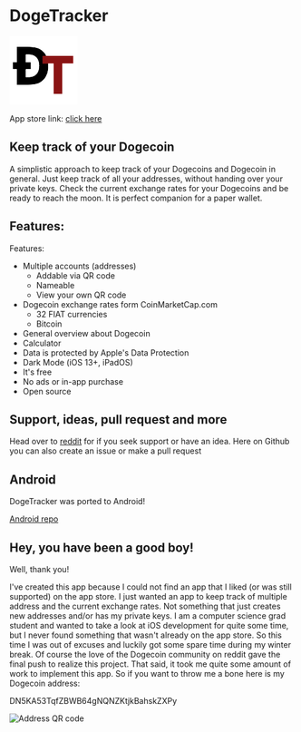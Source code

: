 #  DogeTracker
![DogeTracker Logo](./DogeTracker/Assets.xcassets/AppIcon.appiconset/Icon-60@2x.png)

App store link: [click here](https://itunes.apple.com/us/app/dogetracker/id1331221523?mt=8)

## Keep track of your Dogecoin

A simplistic approach to keep track of your Dogecoins and Dogecoin in general. Just keep track of all your addresses, without handing over your private keys. Check the current exchange rates for your Dogecoins and be ready to reach the moon. It is perfect companion for a paper wallet.

## Features:

Features:

- Multiple accounts (addresses)
    * Addable via QR code
    * Nameable
    * View your own QR code
- Dogecoin exchange rates form CoinMarketCap.com
   * 32 FIAT currencies
   * Bitcoin
- General overview about Dogecoin
- Calculator
- Data is protected by Apple's Data Protection
- Dark Mode (iOS 13+, iPadOS)
- It's free
- No ads or in-app purchase
- Open source

## Support, ideas, pull request and more

Head over to [reddit](https://www.reddit.com/r/DogeTracker/) for if you seek support or have an idea. Here on Github you can also create an issue or make a pull request

## Android

DogeTracker was ported to Android!

[Android repo](https://github.com/avrland/DogeTracker_Android)

## Hey, you have been a good boy!

Well, thank you! 

I've created this app because I could not find an app that I liked (or was still supported) on the app store. I just wanted an app to keep track of multiple address and the current exchange rates. Not something that just creates new addresses and/or has my private keys. I am a computer science grad student and wanted to take a look at iOS development for quite some time, but I never found something that wasn't already on the app store. So this time I was out of excuses and luckily got some spare time during my winter break. Of course the love of the Dogecoin community on reddit gave the final push to realize this project. That said, it took me quite some amount of work to implement this app. So if you want to throw me a bone here is my Dogecoin address:

DN5KA53TqfZBWB64gNQNZKtjkBahskZXPy

![Address QR code](https://dogechain.info/api/v1/address/qrcode/DN5KA53TqfZBWB64gNQNZKtjkBahskZXPy)
